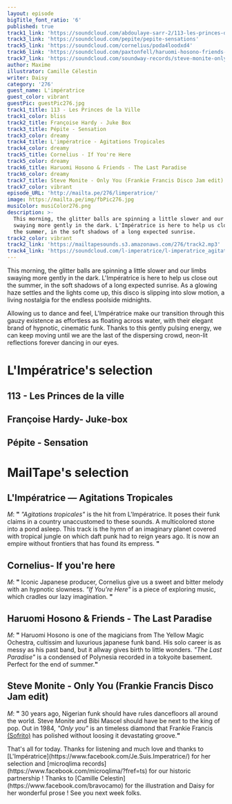 ```yaml
---
layout: episode
bigTitle_font_ratio: '6'
published: true
track1_link: 'https://soundcloud.com/abdoulaye-sarr-2/113-les-princes-de-la-ville'
track3_link: 'https://soundcloud.com/pepite/pepite-sensations'
track5_link: 'https://soundcloud.com/cornelius/poda4loodxd4'
track6_link: 'https://soundcloud.com/paxtonfell/haruomi-hosono-friends-the-last-paradise'
track7_link: 'https://soundcloud.com/soundway-records/steve-monite-only-you-frankie-francis-disco-jam-edit-1'
author: Maxime
illustrator: Camille Célestin
writer: Daisy
category: '276'
guest_name: L'impératrice
guest_color: vibrant
guestPic: guestPic276.jpg
track1_title: 113 - Les Princes de la Ville
track1_color: bliss
track2_title: Françoise Hardy - Juke Box
track3_title: Pépite - Sensation
track3_color: dreamy
track4_title: L'impératrice - Agitations Tropicales
track4_color: dreamy
track5_title: Cornelius - If You're Here
track5_color: dreamy
track6_title: Haruomi Hosono & Friends - The Last Paradise
track6_color: dreamy
track7_title: Steve Monite - Only You (Frankie Francis Disco Jam edit)
track7_color: vibrant
episode_URL: 'http://mailta.pe/276/limperatrice/'
image: https://mailta.pe/img/fbPic276.jpg
musiColor: musiColor276.png
description: >-
  This morning, the glitter balls are spinning a little slower and our limbs
  swaying more gently in the dark. L'Impératrice is here to help us close out
  the summer, in the soft shadows of a long expected sunrise.
track2_color: vibrant
track2_link: 'https://mailtapesounds.s3.amazonaws.com/276/track2.mp3'
track4_link: 'https://soundcloud.com/l-imperatrice/l-imperatrice_agitations-tropicales'
---
```

<p id="introduction">This morning, the glitter balls are spinning a little slower and our limbs swaying more gently in the dark. L'Impératrice is here to help us close out the summer, in the soft shadows of a long expected sunrise. As a glowing haze settles and the lights come up, this disco is slipping into slow motion, a living nostalgia for the endless poolside midnights.</p>
<p>Allowing us to dance and feel, L'Impératrice make our transition through this gauzy existence as effortless as floating across water, with their elegant brand of hypnotic, cinematic funk. Thanks to this gently pulsing energy, we can keep moving until we are the last of the dispersing crowd, neon-lit reflections forever dancing in our eyes.</p> 


# L'Impératrice's selection


## 113 - Les Princes de la ville

## Françoise Hardy- Juke-box

## Pépite - Sensation


# MailTape's selection

## L'Impératrice — Agitations Tropicales
_M_: **"** _"Agitations tropicales"_ is the hit from L'Impératrice. It poses their funk claims in a country unaccustomed to these sounds. A multicolored stone into a pond asleep. This track is the hymn of an imaginary planet covered with tropical jungle on which daft punk had to reign years ago. It is now an empire without frontiers that has found its empress. **"**

## Cornelius- If you're here
_M_: **"** Iconic Japanese producer, Cornelius give us a sweet and bitter melody with an hypnotic slowness. _"If You're Here"_ is a piece of exploring music, which cradles our lazy imagination. **"**

## Haruomi Hosono & Friends - The Last Paradise
_M_: **"** Haruomi Hosono is one of the magicians from The Yellow Magic Ochestra, cultissim and luxurious japanese funk band. His solo career is as messy as his past band, but it allway gives birth to little wonders. _"The Last Paradise"_ is a condensed of Polynesia recorded in a tokyoite basement. Perfect for the end of summer.**"**

## Steve Monite - Only You (Frankie Francis Disco Jam edit)
_M_: **"** 30 years ago, Nigerian funk should have rules dancefloors all around the world. Steve Monite and Bibi Mascel should have be next to the king of pop. Out in 1984, _"Only you"_ is an timeless diamond that Frankie Francis [(Sofrito)](http://www.sofrito.co.uk/) has polished without loosing it devastating groove.**"**

<p id="outroduction">That's all for today. Thanks for listening and much love and thanks to [L'Impératrice](https://www.facebook.com/Je.Suis.Imperatrice/) for her selection and [microqlima records](https://www.facebook.com/microqlima/?fref=ts) for our historic partnership ! Thanks to [Camille Celestin](https://www.facebook.com/bravocamo) for the illustration and Daisy for her wonderful prose ! See you next week folks. </p>
